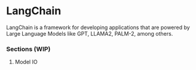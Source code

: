 # LangChain

LangChain is a framework for developing applications that are powered by Large Language Models like GPT, LLAMA2, PALM-2, among others.

### Sections (WIP)
1) Model IO
